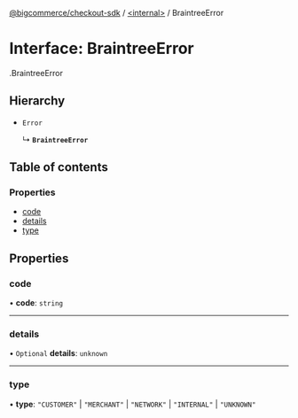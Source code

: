 [@bigcommerce/checkout-sdk](../README.md) / [<internal\>](../modules/internal_.md) / BraintreeError

# Interface: BraintreeError

[<internal>](../modules/internal_.md).BraintreeError

## Hierarchy

- `Error`

  ↳ **`BraintreeError`**

## Table of contents

### Properties

- [code](internal_.BraintreeError.md#code)
- [details](internal_.BraintreeError.md#details)
- [type](internal_.BraintreeError.md#type)

## Properties

### code

• **code**: `string`

___

### details

• `Optional` **details**: `unknown`

___

### type

• **type**: ``"CUSTOMER"`` \| ``"MERCHANT"`` \| ``"NETWORK"`` \| ``"INTERNAL"`` \| ``"UNKNOWN"``

